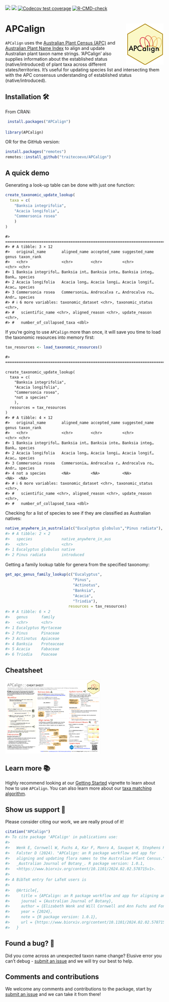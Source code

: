 
<!-- README.md is generated from README.Rmd. Please edit that file -->
<!-- badges: start -->

[![](https://img.shields.io/badge/lifecycle-stable-green.svg)](https://lifecycle.r-lib.org/articles/stages.html#stable)
[![](https://www.r-pkg.org/badges/version/APCalign?color=orange)](https://cran.r-project.org/package=APCalign)
[![Codecov test
coverage](https://codecov.io/gh/traitecoevo/APCalign/branch/master/graph/badge.svg)](https://app.codecov.io/gh/traitecoevo/APCalign?branch=master)
[![R-CMD-check](https://github.com/traitecoevo/APCalign/actions/workflows/R-CMD-check.yaml/badge.svg)](https://github.com/traitecoevo/APCalign/actions/workflows/R-CMD-check.yaml)
<!-- badges: end -->

# APCalign <img src="man/figures/APCalign_hex_2.svg" align="right" width="120"/>

`APCalign` uses the [Australian Plant Census
(APC)](https://biodiversity.org.au/nsl/services/search/taxonomy) and
[Australian Plant Name
Index](https://biodiversity.org.au/nsl/services/search/names) to align
and update Australian plant taxon name strings. ‘APCalign’ also supplies
information about the established status (native/introduced) of plant
taxa across different states/territories. It’s useful for updating
species list and intersecting them with the APC consensus understanding
of established status (native/introduced).

## Installation 🛠️

From CRAN:

``` r
 install.packages("APCalign")

library(APCalign)
```

OR for the GitHub version:

``` r
install.packages("remotes")
remotes::install_github("traitecoevo/APCalign")
```

## A quick demo

Generating a look-up table can be done with just one function:

``` r
create_taxonomic_update_lookup( 
  taxa = c(
    "Banksia integrifolia",
    "Acacia longifolia",
    "Commersonia rosea"
    )
)
```

    #> ================================================================================================================================================================
    #> # A tibble: 3 × 12
    #>   original_name       aligned_name accepted_name suggested_name genus taxon_rank
    #>   <chr>               <chr>        <chr>         <chr>          <chr> <chr>     
    #> 1 Banksia integrifol… Banksia int… Banksia inte… Banksia integ… Bank… species   
    #> 2 Acacia longifolia   Acacia long… Acacia longi… Acacia longif… Acac… species   
    #> 3 Commersonia rosea   Commersonia… Androcalva r… Androcalva ro… Andr… species   
    #> # ℹ 6 more variables: taxonomic_dataset <chr>, taxonomic_status <chr>,
    #> #   scientific_name <chr>, aligned_reason <chr>, update_reason <chr>,
    #> #   number_of_collapsed_taxa <dbl>

If you’re going to use `APCalign` more than once, it will save you time
to load the taxonomic resources into memory first:

``` r
tax_resources <- load_taxonomic_resources()
```

    #> ================================================================================================================================================================

    create_taxonomic_update_lookup( 
      taxa = c(
        "Banksia integrifolia",
        "Acacia longifolia",
        "Commersonia rosea",
        "not a species"
        ),
      resources = tax_resources
    )
    #> # A tibble: 4 × 12
    #>   original_name       aligned_name accepted_name suggested_name genus taxon_rank
    #>   <chr>               <chr>        <chr>         <chr>          <chr> <chr>     
    #> 1 Banksia integrifol… Banksia int… Banksia inte… Banksia integ… Bank… species   
    #> 2 Acacia longifolia   Acacia long… Acacia longi… Acacia longif… Acac… species   
    #> 3 Commersonia rosea   Commersonia… Androcalva r… Androcalva ro… Andr… species   
    #> 4 not a species       <NA>         <NA>          <NA>           <NA>  <NA>      
    #> # ℹ 6 more variables: taxonomic_dataset <chr>, taxonomic_status <chr>,
    #> #   scientific_name <chr>, aligned_reason <chr>, update_reason <chr>,
    #> #   number_of_collapsed_taxa <dbl>

Checking for a list of species to see if they are classified as
Australian natives:

``` r
native_anywhere_in_australia(c("Eucalyptus globulus","Pinus radiata"), resources = tax_resources)
#> # A tibble: 2 × 2
#>   species             native_anywhere_in_aus
#>   <chr>               <chr>                 
#> 1 Eucalyptus globulus native                
#> 2 Pinus radiata       introduced
```

Getting a family lookup table for genera from the specified taxonomy:

``` r
get_apc_genus_family_lookup(c("Eucalyptus",
                              "Pinus",
                              "Actinotus",
                              "Banksia",
                              "Acacia",
                              "Triodia"), 
                            resources = tax_resources)
#> # A tibble: 6 × 2
#>   genus      family    
#>   <chr>      <chr>     
#> 1 Eucalyptus Myrtaceae 
#> 2 Pinus      Pinaceae  
#> 3 Actinotus  Apiaceae  
#> 4 Banksia    Proteaceae
#> 5 Acacia     Fabaceae  
#> 6 Triodia    Poaceae
```

## Cheatsheet

<a href="https://github.com/traitecoevo/APCalign/blob/master/inst/cheatsheet/APCalign-cheatsheet.pdf"><img src="man/figures/APCalign-cheatsheet.png" width="60%"/></a>

## Learn more 📚

Highly recommend looking at our [Getting
Started](https://traitecoevo.github.io/APCalign/articles/APCalign.html)
vignette to learn about how to use `APCalign`. You can also learn more
about our [taxa matching
algorithm](https://traitecoevo.github.io/APCalign/articles/updating-taxon-names.html).

## Show us support 💛

Please consider citing our work, we are really proud of it!

``` r
citation("APCalign")
#> To cite package 'APCalign' in publications use:
#> 
#>   Wenk E, Cornwell W, Fuchs A, Kar F, Monro A, Sauquet H, Stephens R,
#>   Falster D (2024). "APCalign: an R package workflow and app for
#>   aligning and updating flora names to the Australian Plant Census."
#>   _Australian Journal of Botany_. R package version: 1.0.1,
#>   <https://www.biorxiv.org/content/10.1101/2024.02.02.578715v1>.
#> 
#> A BibTeX entry for LaTeX users is
#> 
#>   @Article{,
#>     title = {APCalign: an R package workflow and app for aligning and updating flora names to the Australian Plant Census},
#>     journal = {Australian Journal of Botany},
#>     author = {Elizabeth Wenk and Will Cornwell and Ann Fuchs and Fonti Kar and Anna Monro and Herve Sauquet and Ruby Stephens and Daniel Falster},
#>     year = {2024},
#>     note = {R package version: 1.0.1},
#>     url = {https://www.biorxiv.org/content/10.1101/2024.02.02.578715v1},
#>   }
```

## Found a bug? 🐛

Did you come across an unexpected taxon name change? Elusive error you
can’t debug - [submit an
issue](https://github.com/traitecoevo/APCalign/issues) and we will try
our best to help.

## Comments and contributions

We welcome any comments and contributions to the package, start by
[submit an issue](https://github.com/traitecoevo/APCalign/issues) and we
can take it from there!
